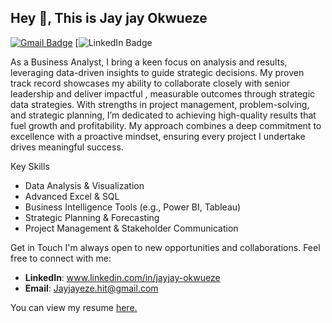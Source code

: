 ## Hey 👋, This is Jay jay Okwueze 
[![Gmail Badge](https://img.shields.io/badge/-jayjayeze.hit@gmail.com-c14438?style=flat&logo=Gmail&logoColor=white&link=mailto:jayjayeze.hit@gmail.com)](mailto:jayjayeze.hit@gmail.com) 
[![LinkedIn Badge](www.linkedin.com/in/jayjay-okwueze) 
<p align='left'>As a Business Analyst, I bring a keen focus on analysis and results, leveraging data-driven insights to guide strategic decisions. My proven track record showcases my ability to collaborate closely with senior leadership and deliver impactful , measurable outcomes through strategic data strategies. With strengths in project management, problem-solving, and strategic planning, I’m dedicated to achieving high-quality results that fuel growth and profitability. My approach combines a deep commitment to excellence with a proactive mindset, ensuring every project I undertake drives meaningful success.

  Key Skills
- Data Analysis & Visualization
- Advanced Excel & SQL
- Business Intelligence Tools (e.g., Power BI, Tableau)
- Strategic Planning & Forecasting
- Project Management & Stakeholder Communication

Get in Touch
I'm always open to new opportunities and collaborations. Feel free to connect with me:
- **LinkedIn**: www.linkedin.com/in/jayjay-okwueze
- **Email**: Jayjayeze.hit@gmail.com
</p><p align='left'> You can view my resume <a href='https://docs.google.com/document/d/1-1IQqoxCmj-_evBHJF7SEuWl-cuphwXE/edit?usp=sharing&ouid=101087526112580727230&rtpof=true&sd=true ' target=_blank><u>here</u>.</a></p>
